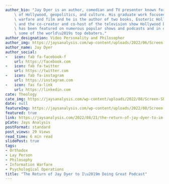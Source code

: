 ```yaml
---
author_bio: "Jay Dyer is an author, comedian and TV presenter known for his deep analysis\
    \ of Hollywood, geopolitics, and culture. His graduate work focused on psychological\
    \ warfare and film and he is the author of two books, Esoteric Hollywood 1 & 2\
    \ and the co-creator and co-host of the television show Hollywood Decoded. He\
    \ has been featured on numerous popular shows and podcasts and in debates with\
    \ some of the world\u2019s top debaters."
author_designation: Video Personality and Philosopher
author_img: https://jaysanalysis.com/wp-content/uploads/2022/06/Screen-Shot-2022-05-27-at-12.29.11-PM-600x562.png
author_name: Jay Dyer
author_social:
-   icon: fab fa-facebook-f
    url: https://facebook.com
-   icon: fab fa-twitter
    url: https://twitter.com
-   icon: fab fa-instagram
    url: https://instagram.com
-   icon: fas fa-link
    url: https://linkedin.com
cate: Theology
cate_img: https://jaysanalysis.com/wp-content/uploads/2022/08/Screen-Shot-2022-08-21-at-11.16.19-AM-300x136.png
date: null
featureImg: https://jaysanalysis.com/wp-content/uploads/2022/08/Screen-Shot-2022-08-21-at-11.16.19-AM-300x136.png
featured: true
link: https://jaysanalysis.com/2022/08/21/the-return-of-jay-dyer-to-im-doing-great-podcast/
pCate: Jays Analysis
postFormat: standard
post_views: 29 Views
read_time: 6 min read
slidePost: true
tags:
- Orthodox
- Lay Person
- Philosophy
- Information Warfare
- Psychological Operations
title: "The Return of Jay Dyer to I\u2019m Doing Great Podcast"
---
```

